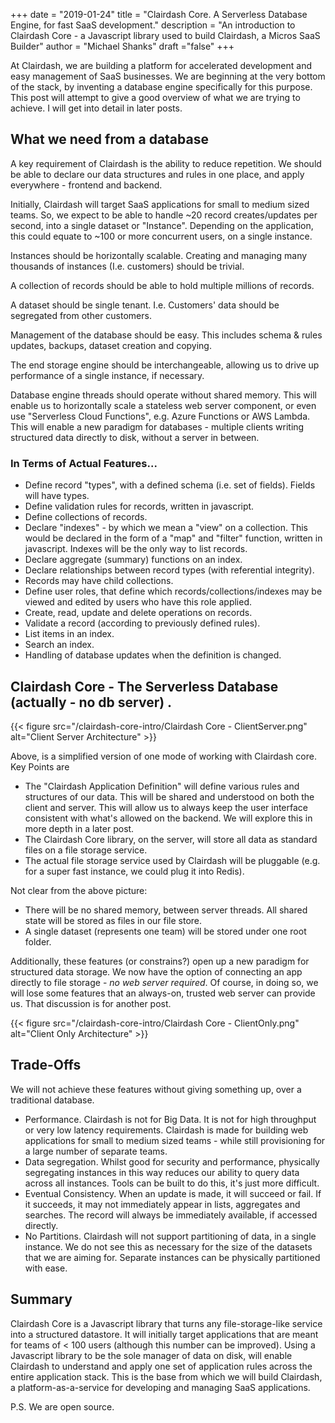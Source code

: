 +++
date = "2019-01-24"
title = "Clairdash Core. A Serverless Database Engine, for fast SaaS development."
description = "An introduction to Clairdash Core - a Javascript library used to build Clairdash, a Micros SaaS Builder"
author = "Michael Shanks"
draft ="false"
+++

At Clairdash, we are building a platform for accelerated development and easy management of SaaS businesses. We are beginning at the very bottom of the stack, by inventing a database engine specifically for this purpose. This post will attempt to give a good overview of what we are trying to achieve. I will get into detail in later posts.

## What we need from a database

A key requirement of Clairdash is the ability to reduce repetition. We should be able to declare our data structures and rules in one place, and apply everywhere - frontend and backend.

Initially, Clairdash will target SaaS applications for small to medium sized teams. So, we expect to be able to handle ~20 record creates/updates per second, into a single dataset or "Instance". Depending on the application, this could equate to ~100 or more concurrent users, on a single instance. 

Instances should be horizontally scalable. Creating and managing many thousands of instances (I.e. customers) should be trivial.

A collection of records should be able to hold multiple millions of records.

A dataset should be single tenant. I.e. Customers' data should be segregated from other customers.

Management of the database should be easy. This includes schema & rules updates, backups, dataset creation and copying.

The end storage engine should be interchangeable, allowing us to drive up performance of a single instance, if necessary.

Database engine threads should operate without shared memory. This will enable us to horizontally scale a stateless web server component, or even use "Serverless Cloud Functions", e.g. Azure Functions or AWS Lambda. This will enable a new paradigm for databases - multiple clients writing structured data directly to disk, without a server in between.

### In Terms of Actual Features...

- Define record "types", with a defined schema (i.e. set of fields). Fields will have types.
- Define validation rules for records, written in javascript.
- Define collections of records.
- Declare "indexes" - by which we mean a "view" on a collection. This would be declared in the form of a "map" and "filter" function, written in javascript. Indexes will be the only way to list records.
- Declare aggregate (summary) functions on an index.
- Declare relationships between record types (with referential integrity).
- Records may have child collections.
- Define user roles, that define which records/collections/indexes may be viewed and edited by users who have this role applied.
- Create, read, update and delete operations on records.
- Validate a record (according to previously defined rules).
- List items in an index.
- Search an index.
- Handling of database updates when the definition is changed.

## Clairdash Core - The Serverless Database (actually - no db server) . 

{{< figure src="/clairdash-core-intro/Clairdash Core - ClientServer.png" alt="Client Server Architecture" >}}

Above, is a simplified version of one mode of working with Clairdash core. Key Points are

- The "Clairdash Application Definition" will define various rules and structures of our data. This will be shared and understood on both the client and server. This will allow us to always keep the user interface consistent with what's allowed on the backend. We will explore this in more depth in a later post.
- The Clairdash Core library, on the server, will store all data as standard files on a file storage service. 
- The actual file storage service used by Clairdash will be pluggable (e.g. for a super fast instance, we could plug it into Redis).

Not clear from the above picture:

- There will be no shared memory, between server threads. All shared state will be stored as files in our file store.
- A single dataset (represents one team) will be stored under one root folder.

Additionally, these features (or constrains?)  open up a new paradigm for structured data storage. We now have the option of connecting an app directly to file storage - *no web server required*. Of course, in doing so, we will lose some features that an always-on, trusted web server can provide us. That discussion is for another post.

{{< figure src="/clairdash-core-intro/Clairdash Core - ClientOnly.png" alt="Client Only Architecture" >}}


## Trade-Offs

We will not achieve these features without giving something up, over a traditional database.

- Performance. Clairdash is not for Big Data. It is not for high throughput or very low latency requirements. Clairdash is made for building web applications for small to medium sized teams - while still provisioning for a large number of separate teams. 
- Data segregation. Whilst good for security and performance, physically segregating instances in this way reduces our ability to query data across all instances. Tools can be built to do this, it's just more difficult.
- Eventual Consistency. When an update is made, it will succeed or fail. If it succeeds, it may not immediately appear in lists, aggregates and searches. The record will always be immediately available, if accessed directly.
- No Partitions. Clairdash will not support partitioning of data, in a single instance. We do not see this as necessary for the size of the datasets that we are aiming for. Separate instances can be physically partitioned with ease.

## Summary

Clairdash Core is a Javascript library that turns any file-storage-like service into a structured datastore. It will initially target applications that are meant for teams of < 100 users (although this number can be improved). Using a Javascript library to be the sole manager of data on disk, will enable Clairdash to understand and apply one set of application rules across the entire application stack. This is the base from which we will build Clairdash, a platform-as-a-service for developing and managing SaaS applications.

P.S. We are open source.